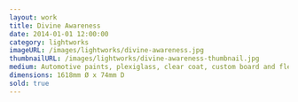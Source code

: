 ```yaml
---
layout: work
title: Divine Awareness
date: 2014-01-01 12:00:00
category: lightworks
imageURL: /images/lightworks/divine-awareness.jpg
thumbnailURL: /images/lightworks/divine-awareness-thumbnail.jpg
medium: Automotive paints, plexiglass, clear coat, custom board and flexi ply, LEDs, 24v power supply, electrical cable, 240v plug, micro controller
dimensions: 1618mm Ø x 74mm D
sold: true
---
```


